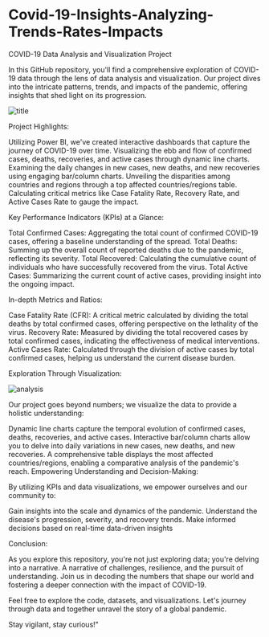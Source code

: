 # Covid-19-Insights-Analyzing-Trends-Rates-Impacts
COVID-19 Data Analysis and Visualization Project

In this GitHub repository, you'll find a comprehensive exploration of COVID-19 data through the lens of data analysis and visualization. Our project dives into the intricate patterns, trends, and impacts of the pandemic, offering insights that shed light on its progression.

![title](https://github.com/anandubabu/Covid-19-Insights-Analyzing-Trends-Rates-Impacts/assets/136991280/f345fde2-6a85-4b9b-b93b-20d754cd47be)


Project Highlights:

Utilizing Power BI, we've created interactive dashboards that capture the journey of COVID-19 over time.
Visualizing the ebb and flow of confirmed cases, deaths, recoveries, and active cases through dynamic line charts.
Examining the daily changes in new cases, new deaths, and new recoveries using engaging bar/column charts.
Unveiling the disparities among countries and regions through a top affected countries/regions table.
Calculating critical metrics like Case Fatality Rate, Recovery Rate, and Active Cases Rate to gauge the impact.

Key Performance Indicators (KPIs) at a Glance:

Total Confirmed Cases: Aggregating the total count of confirmed COVID-19 cases, offering a baseline understanding of the spread.
Total Deaths: Summing up the overall count of reported deaths due to the pandemic, reflecting its severity.
Total Recovered: Calculating the cumulative count of individuals who have successfully recovered from the virus.
Total Active Cases: Summarizing the current count of active cases, providing insight into the ongoing impact.

In-depth Metrics and Ratios:

Case Fatality Rate (CFR): A critical metric calculated by dividing the total deaths by total confirmed cases, offering perspective on the lethality of the virus.
Recovery Rate: Measured by dividing the total recovered cases by total confirmed cases, indicating the effectiveness of medical interventions.
Active Cases Rate: Calculated through the division of active cases by total confirmed cases, helping us understand the current disease burden.

Exploration Through Visualization:

![analysis](https://github.com/anandubabu/Covid-19-Insights-Analyzing-Trends-Rates-Impacts/assets/136991280/fc1b1e7c-972c-49ba-8375-0cdfe380a46b)

Our project goes beyond numbers; we visualize the data to provide a holistic understanding:

Dynamic line charts capture the temporal evolution of confirmed cases, deaths, recoveries, and active cases.
Interactive bar/column charts allow you to delve into daily variations in new cases, new deaths, and new recoveries.
A comprehensive table displays the most affected countries/regions, enabling a comparative analysis of the pandemic's reach.
Empowering Understanding and Decision-Making:

By utilizing KPIs and data visualizations, we empower ourselves and our community to:

Gain insights into the scale and dynamics of the pandemic.
Understand the disease's progression, severity, and recovery trends.
Make informed decisions based on real-time data-driven insights

Conclusion:

As you explore this repository, you're not just exploring data; you're delving into a narrative. A narrative of challenges, resilience, and the pursuit of understanding. Join us in decoding the numbers that shape our world and fostering a deeper connection with the impact of COVID-19.

Feel free to explore the code, datasets, and visualizations. Let's journey through data and together unravel the story of a global pandemic.

Stay vigilant, stay curious!"
